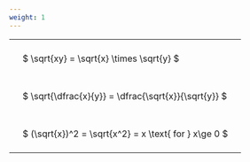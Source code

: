 ```yaml
---
weight: 1
---
```


<style type="text/css">
#T_e62fd th.col_heading {
  text-align: left;
  font-size: 1em;
}
#T_e62fd td {
  text-align: left;
  font-size: 1em;
  padding: 1.5em;
}
</style>
<table id="T_e62fd">
  <thead>
  </thead>
  <tbody>
    <tr>
      <td id="T_e62fd_row0_col0" class="data row0 col0" >$ \sqrt{xy} = \sqrt{x} \times \sqrt{y} $</td>
    </tr>
    <tr>
      <td id="T_e62fd_row1_col0" class="data row1 col0" >$ \sqrt{\dfrac{x}{y}} = \dfrac{\sqrt{x}}{\sqrt{y}} $</td>
    </tr>
    <tr>
      <td id="T_e62fd_row2_col0" class="data row2 col0" >$ (\sqrt{x})^2 = \sqrt{x^2} = x \text{ for } x\ge 0 $</td>
    </tr>
  </tbody>
</table>
